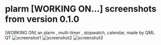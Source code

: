 # plarm [WORKING ON...] screenshots from version 0.1.0
 [WORKING ON] an alarm , multi-timer , stopwatch, calendar, made by QML QT
![screenshot1](http://mewware.com/mewware/projects-screenshots/plarm-v-0.1.0-screenshots/Screenshot%20from%202022-08-07%2002-10-58.png)
![screenshot2](http://mewware.com/mewware/projects-screenshots/plarm-v-0.1.0-screenshots/Screenshot%20from%202022-08-07%2002-16-00.png)
![screenshot3](http://mewware.com/mewware/projects-screenshots/plarm-v-0.1.0-screenshots/Screenshot%20from%202022-08-07%2002-12-32.png)
